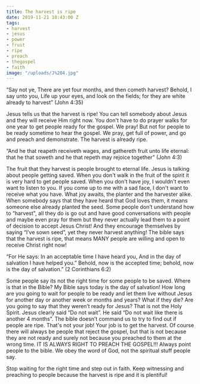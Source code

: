 ```yaml
---
title: The harvest is ripe
date: 2019-11-21 18:43:00 Z
tags:
- harvest
- jesus
- power
- fruit
- ripe
- preach
- thegospel
- faith
image: "/uploads/J%204.jpg"
---
```


“Say not ye, There are yet four months, and then cometh harvest? Behold, I say unto you, Life up your eyes, and look on the fields; for they are white already to harvest” (John 4:35)

Jesus tells us that the harvest is ripe! You can tell somebody about Jesus and they will receive Him right now. You don't have to do prayer walks for one year to get people ready for the gospel. We pray! But not for people to be ready sometime to hear the gospel. We pray, get full of power, and go and preach and demonstrate. The harvest is already ripe.

“And he that reapeth receiveth wages, and gathereth fruit unto life eternal: that he that soweth and he that repeth may rejoice together” (John 4:3)

The fruit that they harvest is people brought to eternal life. Jesus is talking about people getting saved. When you don't walk in the fruit of the spirit it is very hard to get people saved. When you don't have joy, I wouldn't even want to listen to you. If you come up to me with a sad face, I don't want to receive what you have. What joy awaits, the planter and the harvester alike. When somebody says that they have heard that God loves them, it means someone else already planted the seed. Some people don’t understand how to “harvest", all they do is go out and have good conversations with people and maybe even pray for them but they never actually lead them to a point of decision to accept Jesus Christ! And they encourage themselves by saying “I’ve sown seed”, yet they never harvest anything! The bible says that the harvest is ripe, that means MANY people are willing and open to receive Christ right now! 

“For He says: In an acceptable time I have heard you, And in the day of salvation I have helped you.” Behold, now is the accepted time; behold, now is the day of salvation.” (2 Corinthians 6:2)

Some people say its not the right time for some people to be saved. Where is that in the Bible? My Bible says today is the day of salvation! How long are you going to wait for people to be ready and let them live without Jesus for another day or another week or months and years? What if they die? Are you going to say that they weren’t ready for Jesus? That is not the Holy Spirit. Jesus clearly said “Do not wait”. He said “Do not wait like there is another 4 months”. The bible doesn’t command us to try to find out if people are ripe. That's not your job! Your job is to get the harvest. Of course there will always be people that reject the gospel, but that is not because they are not ready and surely not because you preached to them at the wrong time. IT IS ALWAYS RIGHT TO PREACH THE GOSPEL!!! Always point people to the bible. We obey the word of God, not the spiritual stuff people say. 

Stop waiting for the right time and step out in faith.
Keep witnessing and preaching to people because the harvest is ripe and it is plentiful! 